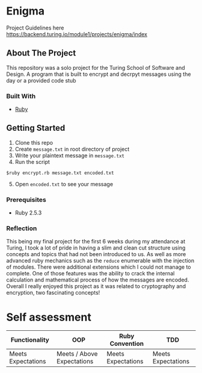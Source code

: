 # Enigma

Project Guidelines here https://backend.turing.io/module1/projects/enigma/index





<!-- ABOUT THE PROJECT -->
## About The Project
This repository was a solo project for the Turing School of Software and Design. A program that is built to encrypt and decrpyt messages using the day or a provided code stub


### Built With

* [Ruby](https://ruby-doc.org)


<!-- GETTING STARTED -->
## Getting Started

1. Clone this repo
2. Create `message.txt` in root directory of project
3. Write your plaintext message in `message.txt` 
4. Run the script
```
$ruby encrypt.rb message.txt encoded.txt
```
5. Open `encoded.txt` to see your message 
### Prerequisites

* Ruby 2.5.3

### Reflection

This being my final project for the first 6 weeks during my attendance at Turing, I took a lot of pride in having a slim and clean cut structure using concepts and topics that 
had not been introduced to us. As well as more advanced ruby mechanics such as the `reduce` enumerable with the injection of modules. There were additional extensions which I could not manage to complete. One of those features was the ability to crack the internal calculation and mathematical process of how the messages are encoded. Overall I really enjoyed this project as it was related to cryptography and encryption, two fascinating concepts! 

# Self assessment 
| Functionality     | OOP | Ruby Convention | TDD |
| ----------- | ----------- | ----------- | -----------
| Meets Expectations    |Meets / Above  Expectations       | Meets Expectations | Meets Expectations|

